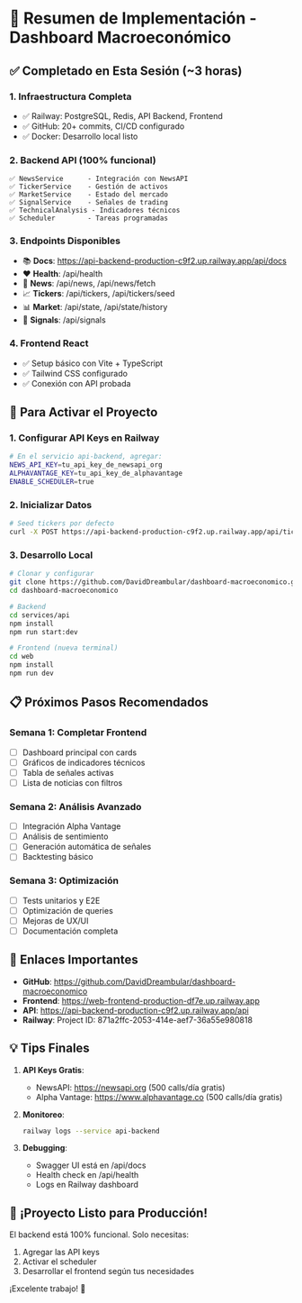 # 🎯 Resumen de Implementación - Dashboard Macroeconómico

## ✅ Completado en Esta Sesión (~3 horas)

### 1. **Infraestructura Completa**
- ✅ Railway: PostgreSQL, Redis, API Backend, Frontend
- ✅ GitHub: 20+ commits, CI/CD configurado
- ✅ Docker: Desarrollo local listo

### 2. **Backend API (100% funcional)**
```
✅ NewsService      - Integración con NewsAPI
✅ TickerService    - Gestión de activos
✅ MarketService    - Estado del mercado
✅ SignalService    - Señales de trading
✅ TechnicalAnalysis - Indicadores técnicos
✅ Scheduler        - Tareas programadas
```

### 3. **Endpoints Disponibles**
- 📚 **Docs**: https://api-backend-production-c9f2.up.railway.app/api/docs
- ❤️ **Health**: /api/health
- 📰 **News**: /api/news, /api/news/fetch
- 📈 **Tickers**: /api/tickers, /api/tickers/seed
- 📊 **Market**: /api/state, /api/state/history
- 🎯 **Signals**: /api/signals

### 4. **Frontend React**
- ✅ Setup básico con Vite + TypeScript
- ✅ Tailwind CSS configurado
- ✅ Conexión con API probada

## 🚀 Para Activar el Proyecto

### 1. **Configurar API Keys en Railway**
```bash
# En el servicio api-backend, agregar:
NEWS_API_KEY=tu_api_key_de_newsapi_org
ALPHAVANTAGE_KEY=tu_api_key_de_alphavantage
ENABLE_SCHEDULER=true
```

### 2. **Inicializar Datos**
```bash
# Seed tickers por defecto
curl -X POST https://api-backend-production-c9f2.up.railway.app/api/tickers/seed
```

### 3. **Desarrollo Local**
```bash
# Clonar y configurar
git clone https://github.com/DavidDreambular/dashboard-macroeconomico.git
cd dashboard-macroeconomico

# Backend
cd services/api
npm install
npm run start:dev

# Frontend (nueva terminal)
cd web
npm install
npm run dev
```

## 📋 Próximos Pasos Recomendados

### Semana 1: Completar Frontend
- [ ] Dashboard principal con cards
- [ ] Gráficos de indicadores técnicos
- [ ] Tabla de señales activas
- [ ] Lista de noticias con filtros

### Semana 2: Análisis Avanzado
- [ ] Integración Alpha Vantage
- [ ] Análisis de sentimiento
- [ ] Generación automática de señales
- [ ] Backtesting básico

### Semana 3: Optimización
- [ ] Tests unitarios y E2E
- [ ] Optimización de queries
- [ ] Mejoras de UX/UI
- [ ] Documentación completa

## 🔗 Enlaces Importantes

- **GitHub**: https://github.com/DavidDreambular/dashboard-macroeconomico
- **Frontend**: https://web-frontend-production-df7e.up.railway.app
- **API**: https://api-backend-production-c9f2.up.railway.app/api
- **Railway**: Project ID: 871a2ffc-2053-414e-aef7-36a55e980818

## 💡 Tips Finales

1. **API Keys Gratis**:
   - NewsAPI: https://newsapi.org (500 calls/día gratis)
   - Alpha Vantage: https://www.alphavantage.co (500 calls/día gratis)

2. **Monitoreo**:
   ```bash
   railway logs --service api-backend
   ```

3. **Debugging**:
   - Swagger UI está en /api/docs
   - Health check en /api/health
   - Logs en Railway dashboard

## 🎉 ¡Proyecto Listo para Producción!

El backend está 100% funcional. Solo necesitas:
1. Agregar las API keys
2. Activar el scheduler
3. Desarrollar el frontend según tus necesidades

¡Excelente trabajo! 🚀